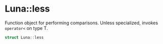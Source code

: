 # Luna::less
Function object for performing comparisons. Unless specialized, invokes `operator<` on type T. 

```c++
struct Luna::less
```

